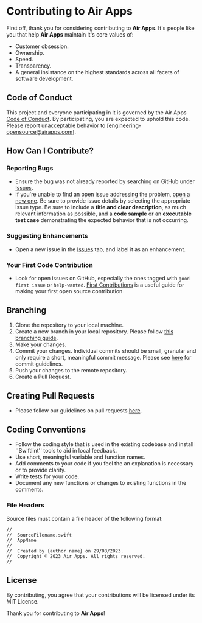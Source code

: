 # Contributing to Air Apps

First off, thank you for considering contributing to **Air Apps**. It's people like you that help **Air Apps** maintain it's core values of: 
- Customer obsession.
- Ownership.
- Speed.
- Transparency.
- A general insistance on the highest standards across all facets of software development.

## Code of Conduct

This project and everyone participating in it is governed by the Air Apps [Code of Conduct](CODE_OF_CONDUCT.md). By participating, you are expected to uphold this code. Please report unacceptable behavior to [engineering-opensource@airapps.com].

## How Can I Contribute?

### Reporting Bugs

- Ensure the bug was not already reported by searching on GitHub under [Issues](https://github.com/airappsco/[repositoryName]/issues).
- If you're unable to find an open issue addressing the problem, [open a new one](https://github.com/airappsco/[repositoryName]/issues/new). Be sure to provide issue details by selecting the appropriate issue type. Be sure to include a **title and clear description**, as much relevant information as possible, and a **code sample** or an **executable test case** demonstrating the expected behavior that is not occurring.

### Suggesting Enhancements

- Open a new issue in the [Issues](https://github.com/airappsco/[repositoryName]/issues) tab, and label it as an enhancement.

### Your First Code Contribution

- Look for open issues on GitHub, especially the ones tagged with `good first issue` or `help-wanted`. [First Contributions](https://github.com/firstcontributions/first-contributions) is a useful guide for making your first open source contribution

## Branching

1. Clone the repository to your local machine.
2. Create a new branch in your local repository. Please follow [this branching guide](BRANCHING.md).
3. Make your changes.
4. Commit your changes. Individual commits should be small, granular and only require a short, meaningful commit message. Please see [here](COMMITS.md) for commit guidelines.
5. Push your changes to the remote repository.
6. Create a Pull Request.

## Creating Pull Requests

- Please follow our guidelines on pull requests [here](PULL_REQUESTS.md).

## Coding Conventions

- Follow the coding style that is used in the existing codebase and install ''Swiftlint'' tools to aid in local feedback.
- Use short, meaningful variable and function names.
- Add comments to your code if you feel the an explanation is necessary or to provide clarity.
- Write tests for your code.
- Document any new functions or changes to existing functions in the comments.

### File Headers
Source files must contain a file header of the following format:
```
//
//  SourceFilename.swift
//  AppName
//
//  Created by {author name} on 29/08/2023.
//  Copyright © 2023 Air Apps. All rights reserved.
//
```

## License

By contributing, you agree that your contributions will be licensed under its MIT License.

Thank you for contributing to **Air Apps**!
